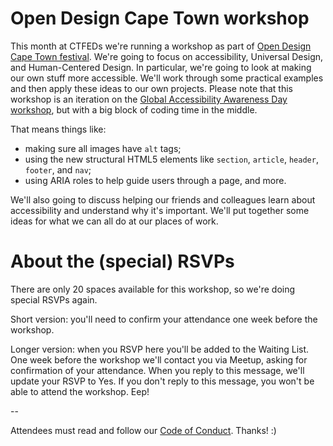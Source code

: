 # Open Design Cape Town workshop

This month at CTFEDs we're running a workshop as part of [Open Design Cape Town festival](http://opendesignct.com/). We're going to focus on accessibility, Universal Design, and Human-Centered Design. In particular, we're going to look at making our own stuff more accessible. We'll work through some practical examples and then apply these ideas to our own projects. Please note that this workshop is an iteration on the [Global Accessibility Awareness Day workshop](http://www.meetup.com/ctfeds/events/221386799/), but with a big block of coding time in the middle.

That means things like:

* making sure all images have `alt` tags;
* using the new structural HTML5 elements like `section`, `article`, `header`, `footer`, and `nav`;
* using ARIA roles to help guide users through a page, and more.

We'll also going to discuss helping our friends and colleagues learn about accessibility and understand why it's important. We'll put together some ideas for what we can all do at our places of work.

# About the (special) RSVPs

There are only 20 spaces available for this workshop, so we're doing special RSVPs again.

Short version: you'll need to confirm your attendance one week before the workshop.

Longer version: when you RSVP here you'll be added to the Waiting List. One week before the workshop we'll contact you via Meetup, asking for confirmation of your attendance. When you reply to this message, we'll update your RSVP to Yes. If you don't reply to this message, you won't be able to attend the workshop. Eep!

--

Attendees must read and follow our [Code of Conduct](http://ctfeds.org/code-of-conduct/). Thanks! :)
